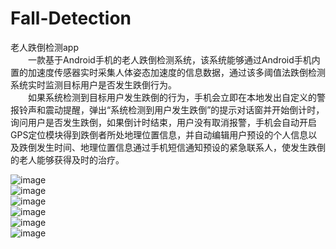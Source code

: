 # Fall-Detection
老人跌倒检测app<br> 
　　一款基于Android手机的老人跌倒检测系统，该系统能够通过Android手机内置的加速度传感器实时采集人体姿态加速度的信息数据，通过该多阈值法跌倒检测系统实时监测目标用户是否发生跌倒行为。<br> 
　　如果系统检测到目标用户发生跌倒的行为，手机会立即在本地发出自定义的警报铃声和震动提醒，弹出“系统检测到用户发生跌倒”的提示对话窗并开始倒计时，询问用户是否发生跌倒，如果倒计时结束，用户没有取消报警，手机会自动开启GPS定位模块得到跌倒者所处地理位置信息，并自动编辑用户预设的个人信息以及跌倒发生时间、地理位置信息通过手机短信通知预设的紧急联系人，使发生跌倒的老人能够获得及时的治疗。<br> 

![image](https://github.com/lwxShawn/Fall-Detection/raw/master/image/1.png)<br> 
![image](https://github.com/lwxShawn/Fall-Detection/raw/master/image/2.png)<br> 
![image](https://github.com/lwxShawn/Fall-Detection/raw/master/image/3.png)<br> 
![image](https://github.com/lwxShawn/Fall-Detection/raw/master/image/4.png)<br> 
![image](https://github.com/lwxShawn/Fall-Detection/raw/master/image/5.png)<br> 
![image](https://github.com/lwxShawn/Fall-Detection/raw/master/image/6.png)<br> 
